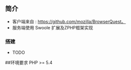 ## 简介
* 客户端来自 : https://github.com/mozilla/BrowserQuest。
* 服务端使用 Swoole 扩展及ZPHP框架实现

### 搭建
* TODO

   
##环境要求
PHP >= 5.4
